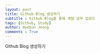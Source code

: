```yaml
---
layout: post
title: Github Blog 생성하기
subtitle : Github Blog를 통해 계발 공부 업로드
tags: [Github, Study]
author: Hyebun Jeong
comments : True
---
```


Github Blog 생성하기   
